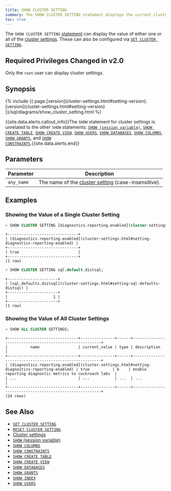 ```yaml
---
title: SHOW CLUSTER SETTING
summary: The SHOW CLUSTER SETTING statement displays the current cluster settings.
toc: true
---
```


The `SHOW CLUSTER SETTING` [statement](sql-statements.html) can
display the value of either one or all of the
[cluster settings](cluster-settings.html). These can also be configured
via [`SET CLUSTER SETTING`](set-cluster-setting.html).


## Required Privileges <span class="[version](cluster-settings.html#setting-version)-tag">Changed in v2.0</span>

Only the `root` user can display cluster settings.

## Synopsis

<div>
{% include {{ page.[version](cluster-settings.html#setting-version).[version](cluster-settings.html#setting-version) }}/sql/diagrams/show_cluster_setting.html %}
</div>

{{site.data.alerts.callout_info}}The <code>SHOW</code> statement for cluster settings is unrelated to the other <code>SHOW</code> statements: <a href="show-vars.html"><code>SHOW (session variable)</code></a>, <a href="show-create-table.html"><code>SHOW CREATE TABLE</code></a>, <a href="show-create-view.html"><code>SHOW CREATE VIEW</code></a>, <a href="show-users.html"><code>SHOW USERS</code></a>, <a href="show-databases.html"><code>SHOW DATABASES</code></a>, <a href="show-columns.html"><code>SHOW COLUMNS</code></a>, <a href="show-grants.html"><code>SHOW GRANTS</code></a>, and <a href="show-constraints.html"><code>SHOW CONSTRAINTS</code></a>.{{site.data.alerts.end}}

## Parameters

| Parameter | Description |
|-----------|-------------|
| `any_name` | The name of the [cluster setting](cluster-settings.html) (case-insensitive). |

## Examples

### Showing the Value of a Single Cluster Setting

~~~ sql
> SHOW CLUSTER SETTING [diagnostics.reporting.enabled](cluster-settings.html#setting-diagnostics-reporting-enabled);
~~~

~~~
+-------------------------------+
| [diagnostics.reporting.enabled](cluster-settings.html#setting-diagnostics-reporting-enabled) |
+-------------------------------+
| true                          |
+-------------------------------+
(1 row)
~~~

~~~ sql
> SHOW CLUSTER SETTING sql.default.distsql;
~~~

~~~
+----------------------+
| [sql.defaults.distsql](cluster-settings.html#setting-sql-defaults-distsql) |
+----------------------+
|                    1 |
+----------------------+
(1 row)
~~~

### Showing the Value of All Cluster Settings

~~~ sql
> SHOW ALL CLUSTER SETTINGS;
~~~

~~~
+-------------------------------+---------------+------+--------------------------------------------------------+
|          name                 | current_value | type | description                                            |
+-------------------------------+---------------+------+--------------------------------------------------------+
| [diagnostics.reporting.enabled](cluster-settings.html#setting-diagnostics-reporting-enabled) | true          | b    | enable reporting diagnostic metrics to cockroach labs  |
| ...                           | ...           | ...  | ...                                                    |
+-------------------------------+---------------+------+--------------------------------------------------------+
(24 rows)
~~~

## See Also

- [`SET CLUSTER SETTING`](set-cluster-setting.html)
- [`RESET CLUSTER SETTING`](reset-cluster-setting.html)
- [Cluster settings](cluster-settings.html)
- [`SHOW` (session variable)](show-vars.html)
- [`SHOW COLUMNS`](show-columns.html)
- [`SHOW CONSTRAINTS`](show-constraints.html)
- [`SHOW CREATE TABLE`](show-create-table.html)
- [`SHOW CREATE VIEW`](show-create-view.html)
- [`SHOW DATABASES`](show-databases.html)
- [`SHOW GRANTS`](show-grants.html)
- [`SHOW INDEX`](show-index.html)
- [`SHOW USERS`](show-users.html)
